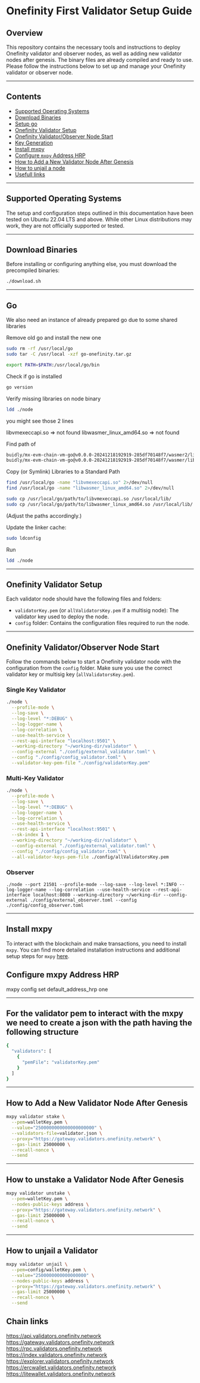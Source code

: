 # Onefinity First Validator Setup Guide

## Overview
This repository contains the necessary tools and instructions to deploy Onefinity validator and observer nodes, as well as adding new validator nodes after genesis. The binary files are already compiled and ready to use. Please follow the instructions below to set up and manage your Onefinity validator or observer node.



---

## Contents
- [Supported Operating Systems](#supported-operating-systems)
- [Download Binaries](#download-binaries)
- [Setup go](#go)
- [Onefinity Validator Setup](#Onefinity-validator-setup)
- [Onefinity Validator/Observer Node Start](#Onefinity-validatorobserver-node-start)
- [Key Generation](#key-generation)
- [Install mxpy](#install-mxpy)
- [Configure `mxpy` Address HRP](#configure-mxpy-address-hrp)
- [How to Add a New Validator Node After Genesis](#how-to-add-a-new-validator-node-after-genesis)
- [How to unjail a node](#unjail)
- [Usefull links](#chain-links)

---

## Supported Operating Systems

The setup and configuration steps outlined in this documentation have been tested on Ubuntu 22.04 LTS and above. While other Linux distributions may work, they are not officially supported or tested.

---

## Download Binaries
Before installing or configuring anything else, you must download the precompiled binaries:

```bash
./download.sh
```
---

## Go

We also need an instance of already prepared go due to some shared libraries

Remove old go and install the new one

```bash
sudo rm -rf /usr/local/go
sudo tar -C /usr/local -xzf go-onefinity.tar.gz

export PATH=$PATH:/usr/local/go/bin
```

Check if go is installed

```bash
go version
```

Verify missing libraries on node binary

```bash
ldd ./node
```

you might see those 2 lines

libvmexeccapi.so => not found
libwasmer_linux_amd64.so => not found


Find path of 

```bash
buidly/mx-evm-chain-vm-go@v0.0.0-20241218192919-285df70148f7/wasmer2/libvmexeccapi.so
buidly/mx-evm-chain-vm-go@v0.0.0-20241218192919-285df70148f7/wasmer/libwasmer_linux_amd64.so
```

Copy (or Symlink) Libraries to a Standard Path

```bash
find /usr/local/go -name "libvmexeccapi.so" 2>/dev/null
find /usr/local/go -name "libwasmer_linux_amd64.so" 2>/dev/null

sudo cp /usr/local/go/path/to/libvmexeccapi.so /usr/local/lib/
sudo cp /usr/local/go/path/to/libwasmer_linux_amd64.so /usr/local/lib/
```
(Adjust the paths accordingly.)




Update the linker cache:

```bash
sudo ldconfig
```
Run

```bash
ldd ./node
```

---

## Onefinity Validator Setup
Each validator node should have the following files and folders:
- `validatorKey.pem` (or `allValidatorsKey.pem` if a multisig node): The validator key used to deploy the node.
- `config` folder: Contains the configuration files required to run the node.

---

## Onefinity Validator/Observer Node Start

Follow the commands below to start a Onefinity validator node with the configuration from the `config` folder. Make sure you use the correct validator key or multisig key (`allValidatorsKey.pem`).

### Single Key Validator

```bash
./node \
  --profile-mode \
  --log-save \
  --log-level "*:DEBUG" \
  --log-logger-name \
  --log-correlation \
  --use-health-service \
  --rest-api-interface "localhost:9501" \
  --working-directory "~/working-dir/validator" \
  --config-external "./config/external_validator.toml" \
  --config "./config/config_validator.toml" \
  --validator-key-pem-file "./config/validatorKey.pem"
```
### Multi-Key Validator

```bash
./node \
  --profile-mode \
  --log-save \
  --log-level "*:DEBUG" \
  --log-logger-name \
  --log-correlation \
  --use-health-service \
  --rest-api-interface "localhost:9501" \
  --sk-index 1 \
  --working-directory "~/working-dir/validator" \
  --config-external "./config/external_validator.toml" \
  --config "./config/config_validator.toml" \
  --all-validator-keys-pem-file ./config/allValidatorsKey.pem
```
### Observer 

```
./node --port 21501 --profile-mode --log-save --log-level *:INFO --log-logger-name --log-correlation --use-health-service --rest-api-interface localhost:8080 --working-directory ~/working-dir --config-external ./config/external_observer.toml --config ./config/config_observer.toml
```
---

## Install mxpy

To interact with the blockchain and make transactions, you need to install `mxpy`.
You can find more detailed installation instructions and additional setup steps for `mxpy` [here](https://docs.multiversx.com/sdk-and-tools/sdk-py/installing-mxpy).

## Configure mxpy Address HRP

mxpy config set default_address_hrp one

---
## For the validator pem to interact with the mxpy we need to create a json with the path having the following structure

```bash
{
  "validators": [
    {
      "pemFile": "validatorKey.pem"
    }
  ]
}
```

---

## How to Add a New Validator Node After Genesis

```bash
mxpy validator stake \
  --pem=walletKey.pem \
  --value="2500000000000000000000" \
  --validators-file=validator.json \
  --proxy="https://gateway.validators.onefinity.network" \
  --gas-limit 25000000 \
  --recall-nonce \
  --send
```
---

## How to unstake a Validator Node After Genesis

```bash
mxpy validator unstake \
  --pem=walletKey.pem \
  --nodes-public-keys address \
  --proxy="https://gateway.validators.onefinity.network" \
  --gas-limit 25000000 \
  --recall-nonce \
  --send
```
---

## How to unjail a Validator

```bash
mxpy validator unjail \
  --pem=config/walletKey.pem \
  --value="2500000000000000000" \
  --nodes-public-keys address \ 
  --proxy="https://gateway.validators.onefinity.network" \
  --gas-limit 25000000 \
  --recall-nonce \
  --send
```

## Chain links

https://api.validators.onefinity.network
https://gateway.validators.onefinity.network
https://rpc.validators.onefinity.network
https://index.validators.onefinity.network
https://explorer.validators.onefinity.network
https://ercwallet.validators.onefinity.network
https://litewallet.validators.onefinity.network